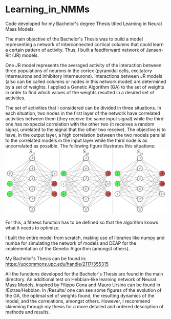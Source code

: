 # Learning_in_NMMs
Code developed for my Bachelor's degree Thesis titled Learning in Neural Mass Models.

The main objective of the Bachelor's Thesis was to build a model representing a network of interconnected cortical columns that could learn a certain pattern of activity. Thus, I built a feedforward network of Jansen-Rit (JR) models.

One JR model represents the averaged activity of the interaction between three populations of neurons in the cortex (pyramidal cells, excitatory interneurons and inhibitory interneurons). Interactions between JR models (also can be called columns or nodes in this network model) are determined by a set of weights. I applied a Genetic Algorithm (GA) to the set of weights in order to find which values of the weights resulted in a desired set of activities.

The set of activities that I considered can be divided in three situations. In each situation, two nodes in the first layer of the network have correlated activities between them (they receive the same input signal) while the third one has no special correlation with the other two (it receives a random signal, unrelated to the signal that the other two receive). The objective is to have, in the output layer, a high correlation between the two models parallel to the correlated models in the input layer while the third node is as uncorrelated as possible. The following figure illustrates this situations:
![alt text](https://github.com/davidaquilue/Learning_in_NMMs/blob/main/Results/situations.png)

For this, a fitness function has to be defined so that the algorithm knows what it needs to optimize.

I built the entire model from scratch, making use of libraries like numpy and numba for simulating the network of models and DEAP for the implementation of the Genetic Algorithm (amongst others).

My Bachelor's Thesis can be found in:
https://upcommons.upc.edu/handle/2117/355315

All the functions developed for the Bachelor's Thesis are found in the main directory. An additional test on Hebbian-like learning network of Neural Mass Models, inspired by Filippo Cona and Mauro Ursino can be found in /Extras/Hebbian. In /Results/ one can see some figures of the evolution of the GA, the optimal set of weights found, the resulting dynamics of the model, and the correlations, amongst others. However, I recommend skimming through my thesis for a more detailed and ordered description of methods and results.
